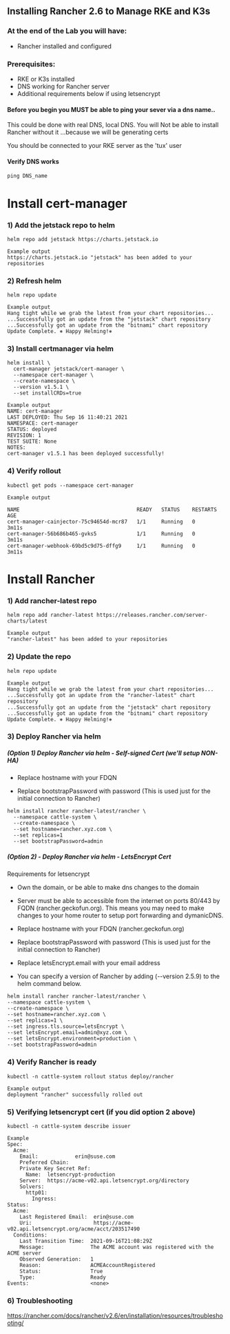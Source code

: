 ## Installing Rancher 2.6 to Manage RKE and K3s

### At the end of the Lab you will have:
* Rancher installed and configured 

### Prerequisites:

  * RKE or K3s installed
  * DNS working for Rancher server
  * Additional requirements below if using  letsencrypt

#### Before you begin you MUST be able to ping your sever via a dns name..
   This could be done with real DNS, local DNS.
   You will Not be able to install Rancher without it ...because we will be generating certs

   You should be connected to your RKE server as the 'tux' user

#### Verify DNS works
```
ping DNS_name
```

# Install cert-manager


### 1) Add the jetstack repo to helm
```
helm repo add jetstack https://charts.jetstack.io

Example output
https://charts.jetstack.io "jetstack" has been added to your repositories
```

### 2) Refresh helm
```
helm repo update

Example output
Hang tight while we grab the latest from your chart repositories...
...Successfully got an update from the "jetstack" chart repository
...Successfully got an update from the "bitnami" chart repository
Update Complete. ⎈ Happy Helming!⎈
```
### 3) Install certmanager via helm
```
helm install \
  cert-manager jetstack/cert-manager \
  --namespace cert-manager \
  --create-namespace \
  --version v1.5.1 \
  --set installCRDs=true

Example output
NAME: cert-manager
LAST DEPLOYED: Thu Sep 16 11:40:21 2021
NAMESPACE: cert-manager
STATUS: deployed
REVISION: 1
TEST SUITE: None
NOTES:
cert-manager v1.5.1 has been deployed successfully!
```


### 4) Verify rollout
```
kubectl get pods --namespace cert-manager

Example output

NAME                                      READY   STATUS    RESTARTS   AGE
cert-manager-cainjector-75c94654d-mcr87   1/1     Running   0          3m11s
cert-manager-56b686b465-gvks5             1/1     Running   0          3m11s
cert-manager-webhook-69bd5c9d75-dffg9     1/1     Running   0          3m11s
```


# Install Rancher

### 1) Add rancher-latest repo

```
helm repo add rancher-latest https://releases.rancher.com/server-charts/latest

Example output
"rancher-latest" has been added to your repositories
```
### 2) Update the repo
```
helm repo update

Example output
Hang tight while we grab the latest from your chart repositories...
...Successfully got an update from the "rancher-latest" chart repository
...Successfully got an update from the "jetstack" chart repository
...Successfully got an update from the "bitnami" chart repository
Update Complete. ⎈ Happy Helming!⎈
```




### 3) Deploy Rancher via helm

##### (Option 1) Deploy Rancher via helm - Self-signed Cert (we'll setup NON-HA)

* Replace hostname with your FDQN 

* Replace bootstrapPassword with password (This is used just for the initial connection to Rancher)

```
helm install rancher rancher-latest/rancher \
  --namespace cattle-system \
  --create-namespace \
  --set hostname=rancher.xyz.com \
  --set replicas=1
  --set bootstrapPassword=admin
```


##### (Option 2) - Deploy Rancher via helm - LetsEncrypt Cert

Requirements for letsencrypt

* Own the domain, or be able to make dns changes to the domain

* Server must be able to accessible from the internet on ports 80/443 by FQDN (rancher.geckofun.org). This means you may need to make changes to your home router to setup port forwarding and dymanicDNS.

* Replace hostname with your FDQN (rancher.geckofun.org)

* Replace bootstrapPassword with password (This is used just for the initial connection to Rancher)

* Replace letsEncrypt.email with your email address

* You can specify a version of Rancher by adding (--version 2.5.9) to the helm command below. 


```
helm install rancher rancher-latest/rancher \
--namespace cattle-system \
--create-namespace \
--set hostname=rancher.xyz.com \
--set replicas=1 \
--set ingress.tls.source=letsEncrypt \
--set letsEncrypt.email=admin@xyz.com \
--set letsEncrypt.environment=production \
--set bootstrapPassword=admin
```

### 4) Verify Rancher is ready
```
kubectl -n cattle-system rollout status deploy/rancher

Example output
deployment "rancher" successfully rolled out
```

### 5) Verifying letsencrypt cert (if you did option 2 above)

    kubectl -n cattle-system describe issuer

```
Example
Spec:
  Acme:
    Email:            erin@suse.com
    Preferred Chain:  
    Private Key Secret Ref:
      Name:  letsencrypt-production
    Server:  https://acme-v02.api.letsencrypt.org/directory
    Solvers:
      http01:
        Ingress:
Status:
  Acme:
    Last Registered Email:  erin@suse.com
    Uri:                    https://acme-v02.api.letsencrypt.org/acme/acct/203517490
  Conditions:
    Last Transition Time:  2021-09-16T21:08:29Z
    Message:               The ACME account was registered with the ACME server
    Observed Generation:   1
    Reason:                ACMEAccountRegistered
    Status:                True
    Type:                  Ready
Events:                    <none>
```

### 6) Troubleshooting 
https://rancher.com/docs/rancher/v2.6/en/installation/resources/troubleshooting/
